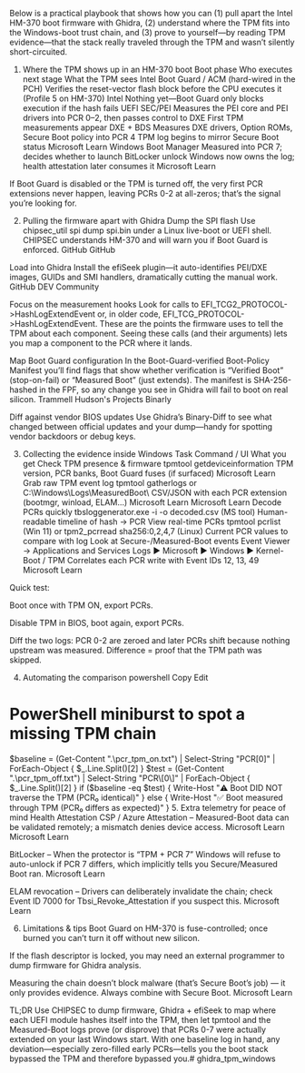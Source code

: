 Below is a practical playbook that shows how you can (1) pull apart the Intel HM-370 boot firmware with Ghidra, (2) understand where the TPM fits into the Windows-boot trust chain, and (3) prove to yourself—by reading TPM evidence—that the stack really traveled through the TPM and wasn’t silently short-circuited.

1. Where the TPM shows up in an HM-370 boot
Boot phase	Who executes next stage	What the TPM sees
Intel Boot Guard / ACM
(hard-wired in the PCH)	Verifies the reset-vector flash block before the CPU executes it (Profile 5 on HM-370) 
Intel
Nothing yet—Boot Guard only blocks execution if the hash fails
UEFI SEC/PEI	Measures the PEI core and PEI drivers into PCR 0–2, then passes control to DXE	First TPM measurements appear
DXE + BDS	Measures DXE drivers, Option ROMs, Secure Boot policy into PCR 4	TPM log begins to mirror Secure Boot status 
Microsoft Learn
Windows Boot Manager	Measured into PCR 7; decides whether to launch BitLocker unlock	Windows now owns the log; health attestation later consumes it 
Microsoft Learn

If Boot Guard is disabled or the TPM is turned off, the very first PCR extensions never happen, leaving PCRs 0-2 at all-zeros; that’s the signal you’re looking for.

2. Pulling the firmware apart with Ghidra
Dump the SPI flash
Use chipsec_util spi dump spi.bin under a Linux live-boot or UEFI shell. CHIPSEC understands HM-370 and will warn you if Boot Guard is enforced. 
GitHub
GitHub

Load into Ghidra
Install the efiSeek plugin—it auto-identifies PEI/DXE images, GUIDs and SMI handlers, dramatically cutting the manual work. 
GitHub
DEV Community

Focus on the measurement hooks
Look for calls to EFI_TCG2_PROTOCOL->HashLogExtendEvent or, in older code, EFI_TCG_PROTOCOL->HashLogExtendEvent. These are the points the firmware uses to tell the TPM about each component. Seeing these calls (and their arguments) lets you map a component to the PCR where it lands.

Map Boot Guard configuration
In the Boot-Guard-verified Boot-Policy Manifest you’ll find flags that show whether verification is “Verified Boot” (stop-on-fail) or “Measured Boot” (just extends). The manifest is SHA-256-hashed in the FPF, so any change you see in Ghidra will fail to boot on real silicon. 
Trammell Hudson's Projects
Binarly

Diff against vendor BIOS updates
Use Ghidra’s Binary-Diff to see what changed between official updates and your dump—handy for spotting vendor backdoors or debug keys.

3. Collecting the evidence inside Windows
Task	Command / UI	What you get
Check TPM presence & firmware	tpmtool getdeviceinformation	TPM version, PCR banks, Boot Guard fuses (if surfaced) 
Microsoft Learn
Grab raw TPM event log	tpmtool gatherlogs or C:\Windows\Logs\MeasuredBoot\	CSV/JSON with each PCR extension (bootmgr, winload, ELAM…) 
Microsoft Learn
Microsoft Learn
Decode PCRs quickly	tbsloggenerator.exe -i <log> -o decoded.csv (MS tool)	Human-readable timeline of hash → PCR
View real-time PCRs	tpmtool pcrlist (Win 11) or tpm2_pcrread sha256:0,2,4,7 (Linux)	Current PCR values to compare with log
Look at Secure-/Measured-Boot events	Event Viewer → Applications and Services Logs ▶ Microsoft ▶ Windows ▶ Kernel-Boot / TPM	Correlates each PCR write with Event IDs 12, 13, 49 
Microsoft Learn

Quick test:

Boot once with TPM ON, export PCRs.

Disable TPM in BIOS, boot again, export PCRs.

Diff the two logs: PCR 0-2 are zeroed and later PCRs shift because nothing upstream was measured. Difference = proof that the TPM path was skipped.

4. Automating the comparison
powershell
Copy
Edit
# PowerShell miniburst to spot a missing TPM chain
$baseline = (Get-Content ".\pcr_tpm_on.txt") | Select-String "PCR\[0\]" | ForEach-Object { $_.Line.Split()[2] }
$test     = (Get-Content ".\pcr_tpm_off.txt") | Select-String "PCR\[0\]" | ForEach-Object { $_.Line.Split()[2] }
if ($baseline -eq $test) {
    Write-Host "⚠️  Boot DID NOT traverse the TPM (PCR₀ identical)"
} else {
    Write-Host "✅ Boot measured through TPM (PCR₀ differs as expected)"
}
5. Extra telemetry for peace of mind
Health Attestation CSP / Azure Attestation – Measured-Boot data can be validated remotely; a mismatch denies device access. 
Microsoft Learn
Microsoft Learn

BitLocker – When the protector is “TPM + PCR 7” Windows will refuse to auto-unlock if PCR 7 differs, which implicitly tells you Secure/Measured Boot ran. 
Microsoft Learn

ELAM revocation – Drivers can deliberately invalidate the chain; check Event ID 7000 for Tbsi_Revoke_Attestation if you suspect this. 
Microsoft Learn

6. Limitations & tips
Boot Guard on HM-370 is fuse-controlled; once burned you can’t turn it off without new silicon.

If the flash descriptor is locked, you may need an external programmer to dump firmware for Ghidra analysis.

Measuring the chain doesn’t block malware (that’s Secure Boot’s job) — it only provides evidence. Always combine with Secure Boot. 
Microsoft Learn

TL;DR
Use CHIPSEC to dump firmware, Ghidra + efiSeek to map where each UEFI module hashes itself into the TPM, then let tpmtool and the Measured-Boot logs prove (or disprove) that PCRs 0-7 were actually extended on your last Windows start. With one baseline log in hand, any deviation—especially zero-filled early PCRs—tells you the boot stack bypassed the TPM and therefore bypassed you.# ghidra_tpm_windows

